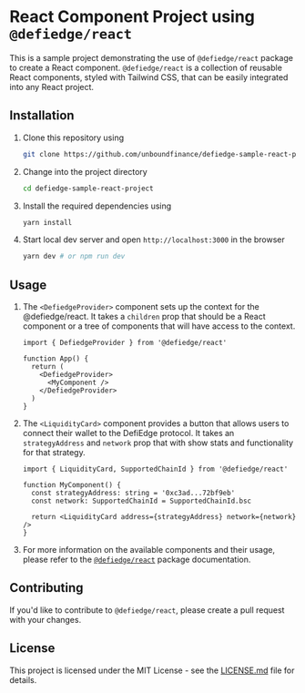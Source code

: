 # React Component Project using `@defiedge/react`

This is a sample project demonstrating the use of `@defiedge/react` package to create a React component. `@defiedge/react` is a collection of reusable React components, styled with Tailwind CSS, that can be easily integrated into any React project.

## Installation

1. Clone this repository using 
    ```bash
    git clone https://github.com/unboundfinance/defiedge-sample-react-project.git
    ```
2. Change into the project directory 
    ```bash
    cd defiedge-sample-react-project
    ```
3. Install the required dependencies using 
    ```bash
    yarn install 
    ```
4. Start local dev server and open `http://localhost:3000` in the browser
    ```bash
    yarn dev # or npm run dev
    ```


## Usage

1. The `<DefiedgeProvider>` component sets up the context for the @defiedge/react. It takes a `children` prop that should be a React component or a tree of components that will have access to the context.
    ```tsx
    import { DefiedgeProvider } from '@defiedge/react'

    function App() {
      return (
        <DefiedgeProvider>
          <MyComponent />
        </DefiedgeProvider>
      )
    }
    ```

2. The `<LiquidityCard>` component provides a button that allows users to connect their wallet to the DefiEdge protocol. It takes an `strategyAddress` and `network` prop that with show stats and functionality for that strategy.
    ```tsx
    import { LiquidityCard, SupportedChainId } from '@defiedge/react'

    function MyComponent() {
      const strategyAddress: string = '0xc3ad...72bf9eb'
      const network: SupportedChainId = SupportedChainId.bsc

      return <LiquidityCard address={strategyAddress} network={network} />
    }
    ```

3. For more information on the available components and their usage, please refer to the [`@defiedge/react`](https://github.com/unbound-finance/defiedge-react-sdk#readme) package documentation.

## Contributing

If you'd like to contribute to `@defiedge/react`, please create a pull request with your changes.

## License

This project is licensed under the MIT License - see the [LICENSE.md](LICENSE.md) file for details.
